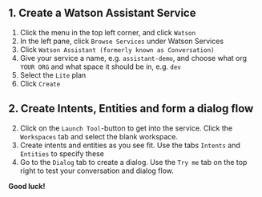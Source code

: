 ## 1. Create a Watson Assistant Service
1. Click the menu in the top left corner, and click `Watson`
2. In the left pane, click `Browse Services` under Watson Services
3. Click `Watson Assistant (formerly known as Conversation)`
4. Give your service a name, e.g. `assistant-demo`, and choose what org `YOUR ORG` and what space it should be in, e.g. `dev`
5. Select the `Lite` plan
6. Click `Create`

## 2. Create Intents, Entities and form a dialog flow
2. Click on the `Launch Tool`-button to get into the service. Click the `Workspaces` tab and select the blank workspace.
3. Create intents and entities as you see fit. Use the tabs `Intents` and `Entities` to specify these
4. Go to the `Dialog` tab to create a dialog. Use the `Try me` tab on the top right to test your conversation and dialog flow.

**Good luck!**